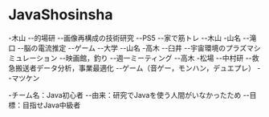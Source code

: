 # JavaShosinsha
-木山
--的場研
--画像再構成の技術研究
--PS5
--家で筋トレ
--木山
-山名
--滝口
--脳の電流推定
--ゲーム
--大学
--山名
-高木
--臼井
--宇宙環境のプラズマシミュレーション
--映画館，釣り
--週一ミーティング
--高木
-松場
--中村研
--救急搬送者データ分析，事業最適化
--ゲーム（音ゲー，モンハン，デュエプレ）
--マツケン

-チーム名：Java初心者
--由来：研究でJavaを使う人間がいなかったため
--目標：目指せJava中級者